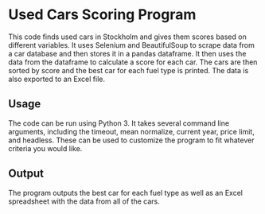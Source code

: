 # Used Cars Scoring Program 

This code finds used cars in Stockholm and gives them scores based on different variables. It uses Selenium and BeautifulSoup to scrape data from a car database and then stores it in a pandas dataframe. It then uses the data from the dataframe to calculate a score for each car. The cars are then sorted by score and the best car for each fuel type is printed. The data is also exported to an Excel file. 

## Usage 

The code can be run using Python 3. It takes several command line arguments, including the timeout, mean normalize, current year, price limit, and headless. These can be used to customize the program to fit whatever criteria you would like. 

## Output 

The program outputs the best car for each fuel type as well as an Excel spreadsheet with the data from all of the cars.